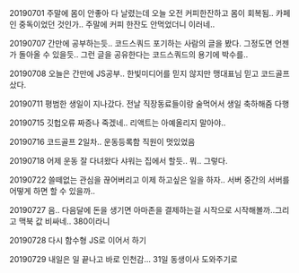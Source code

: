 20190701 주말에 몸이 안좋아 다 날렸는데 오늘 오전 커피한잔하고 몸이 회복됨.. 카페인 중독이었던 것인가.. 주말에 커피 한잔도 안먹었더니 이러네..

20190707 간만에 공부하는듯.. 코드스쿼드 포기하는 사람의 글을 봤다. 그정도면 언젠가 돌아올 수 있을듯.. 그런 글을 공유한다는 코드스쿼드의 용기에 박수를.. 

20190708 오늘은 간만에 JS공부.. 한빛미디어를 믿지 않지만 맹대표님 믿고 코드골프 샀다.

20190711 평범한 생일이 지나갔다. 전날 직장동료들이랑 술먹어서 생일 축하해줌 다행

20190715 깃헙오류 짜증나 죽겠네.. 리액트는 아예올리지 말아야..

20190716 코드골프 2일차.. 운동등록함 직원이 멋있었음

20190718 어제 운동 잘 다녀왔다 샤워는 집에서 할듯.. 뭐.. 그렇다. 

20190722 쓸떼없는 관심을 끊어버리고 이제 하고싶은 일을 하자.. 서버 중간의 서버를 어떻게 하면 할 수 있을까..

20190727 음.. 다음달에 돈을 생기면 아마존을 결제하는걸 시작으로 시작해볼까..그리고 맥북 값 비싸네.. 380이라니

20190728 다시 함수형 JS로 이어서 하기

20190729 내일은 일 끝나고 바로 인천감... 31일 동생이사 도와주기로
